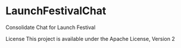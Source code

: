 # LaunchFestivalChat
Consolidate Chat for Launch Festival

License
This project is available under the Apache License, Version 2
